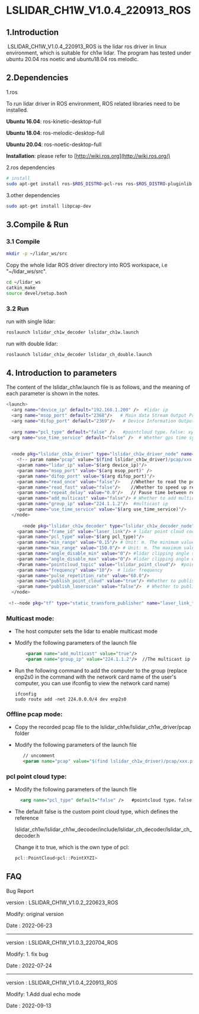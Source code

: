 # LSLIDAR_CH1W_V1.0.4_220913_ROS

## 1.Introduction
​		LSLIDAR_CH1W_V1.0.4_220913_ROS is the lidar ros driver in linux environment, which is suitable for ch1w lidar. The program has  tested under ubuntu 20.04 ros noetic and ubuntu18.04 ros melodic.

## 2.Dependencies

1.ros

To run lidar driver in ROS environment, ROS related libraries need to be installed.

**Ubuntu 16.04**: ros-kinetic-desktop-full

**Ubuntu 18.04**: ros-melodic-desktop-full

**Ubuntu 20.04**: ros-noetic-desktop-full

**Installation**: please refer to [http://wiki.ros.org](http://wiki.ros.org/)

2.ros dependencies

```bash
# install
sudo apt-get install ros-$ROS_DISTRO-pcl-ros ros-$ROS_DISTRO-pluginlib  ros-$ROS_DISTRO-pcl-conversions  ros-$ROS_DISTRO-diagnostic-updater ros-$ROS_DISTRO-nodelet
```

3.other dependencies

~~~bash
sudo apt-get install libpcap-dev
~~~

## 3.Compile & Run

### 3.1 Compile

~~~bash
mkdir -p ~/lidar_ws/src
~~~

Copy the whole lidar ROS driver directory into ROS workspace, i.e "~/lidar_ws/src".

~~~bash
cd ~/lidar_ws
catkin_make
source devel/setup.bash
~~~

### 3.2 Run

run with single lidar:

~~~bash
roslaunch lslidar_ch1w_decoder lslidar_ch1w.launch
~~~

run with double lidar:

~~~bash
roslaunch lslidar_ch1w_decoder lslidar_ch_double.launch
~~~

## 4. Introduction to parameters

The content of the lslidar_ch1w.launch file is as follows, and the meaning of each parameter is shown in the notes.

~~~bash
<launch>
  <arg name="device_ip" default="192.168.1.200" />  #lidar ip
  <arg name="msop_port" default="2368"/>   # Main data Stream Output Protocol packet port
  <arg name="difop_port" default="2369"/>   # Device Information Output Protocol packet port
   
  <arg name="pcl_type" default="false" />   #pointcloud type，false: xyzirt,true:xyzi
 <arg name="use_time_service" default="false" />  # Whether gps time synchronization
    
    
  <node pkg="lslidar_ch1w_driver" type="lslidar_ch1w_driver_node" name="lslidar_ch1w_driver_node" output="screen">
    <!-- param name="pcap" value="$(find lslidar_ch1w_driver)/pcap/xxx.pcap"/-->#Uncomment to read the data from the pcap file, and add the comment to read the data from the lidar
    <param name="lidar_ip" value="$(arg device_ip)"/>
    <param name="msop_port" value="$(arg msop_port)" />
    <param name="difop_port" value="$(arg difop_port)"/>
    <param name="read_once" value="false"/>    //Whether to read the pcap packet only once
    <param name="read_fast" value="false"/>    //Whether to speed up reading pcap packets
    <param name="repeat_delay" value="0.0"/>   // Pause time between repeated reading of pcap packets
    <param name="add_multicast" value="false"/> # Whether to add multicast
    <param name="group_ip" value="224.1.1.2"/>  #multicast ip
    <param name="use_time_service" value="$(arg use_time_service)"/>
  </node>
    
      <node pkg="lslidar_ch1w_decoder" type="lslidar_ch1w_decoder_node" name="lslidar_ch1w_decoder_node" output="screen">
    <param name="frame_id" value="laser_link"/> # lidar point cloud coordinate system name
    <param name="pcl_type" value="$(arg pcl_type)"/>   
    <param name="min_range" value="0.15"/> # Unit: m. The minimum value of the lidar blind area, points smaller than this value are filtered
    <param name="max_range" value="150.0"/> # Unit: m. The maximum value of the lidar blind area, points smaller than this value are filtered
    <param name="angle_disable_min" value="0"/> #lidar clipping angle start value, unit 1°
    <param name="angle_disable_max" value="0"/> #lidar clipping angle end value, unit 1°
    <Param name="pointcloud_topic" value="lslidar_point_cloud"/>  #point cloud topic name, can be modified
    <param name="frequency" value="10"/>  # lidar frequency
    <param name="pulse_repetition_rate" value="60.0"/> 
    <param name="publish_point_cloud" value="true"/> #Whether to publish the point cloud
    <param name="publish_laserscan" value="false"/>  # Whether to publish the scan
  </node>
 
 <!--node pkg="tf" type="static_transform_publisher" name="laser_link_to_world" args="0 0 1 0 0 0 world laser_link 100" /-->  #Uncomment (delete!-- --), static coordinate system transformation

~~~

### Multicast mode:

- The host computer sets the lidar to enable multicast mode

- Modify the following parameters of the launch file

  ~~~xml
      <param name="add_multicast" value="true"/> 
      <param name="group_ip" value="224.1.1.2"/>  //The multicast ip address set by the host computer
  ~~~

- Run the following command to add the computer to the group (replace enp2s0 in the command with the network card name of the user's computer, you can use ifconfig to view the network card name)

  ~~~shell
  ifconfig
  sudo route add -net 224.0.0.0/4 dev enp2s0
  ~~~



### Offline pcap mode:

- Copy the recorded pcap file to the lslidar_ch1w/lslidar_ch1w_driver/pcap folder

- Modify the following parameters of the launch file

  ~~~xml
     // uncomment
   	 <param name="pcap" value="$(find lslidar_ch1w_driver)/pcap/xxx.pcap">  // xxx.pcap is changed to the copied pcap file name
  ~~~



###  pcl point cloud type:

- Modify the following parameters of the launch file

  ~~~xml
    <arg name="pcl_type" default="false" />   #pointcloud type，false: xyzirt,true:xyzi
  ~~~

- The default false is the custom point cloud type, which defines the reference

  lslidar_ch1w/lslidar_ch1w_decoder/include/lslidar_ch_decoder/lslidar_ch_decoder.h

  Change it to true, which is the own type of pcl:

  ~~~c++
  pcl::PointCloud<pcl::PointXYZI>
  ~~~

## FAQ

Bug Report

version : LSLIDAR_CH1W_V1.0.2_220623_ROS

Modify:  original version

Date    : 2022-06-23

-------------------------------------------------------------------------------------

version : LSLIDAR_CH1W_V1.0.3_220704_ROS

Modify:  1. fix bug

Date    : 2022-07-24

----------------------

version : LSLIDAR_CH1W_V1.0.4_220913_ROS

Modify:  1.Add dual echo mode

Date    : 2022-09-13
